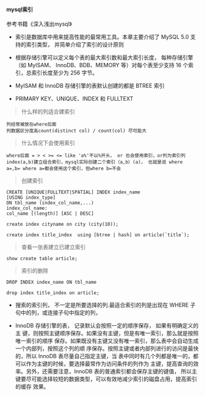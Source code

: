 #### mysql索引

参考书籍《深入浅出mysql》

- 索引是数据库中用来提高性能的最常用工具。本章主要介绍了 MySQL 5.0 支持的索引类型，
并简单介绍了索引的设计原则

- 根据存储引擎可以定义每个表的最大索引数和最大索引长度， 每种存储引擎 （如 MyISAM、
InnoDB、BDB、MEMORY 等）对每个表至少支持 16 个索引，总索引长度至少为 256 字节。

- MyISAM 和 InnoDB 存储引擎的表默认创建的都是 BTREE 索引
- PRIMARY KEY、UNIQUE、INDEX 和 FULLTEXT

> 什么样的列适合建索引
```
列经常被放在where后面
列数据区分度高count(distinct col) / count(col) 尽可能大
```

> 什么情况下会使用索引
```
where后面 = > < >= <= like 'a%'不以%开头， or 也会使用索引，or列为索引列
index(a,b)建立组合索引，mysql实际创建二个索引（a,b）(a)， 也就是说 where a=,b= where a=都会使用这个索引，但where b=不会
```

> 创建索引

```
CREATE [UNIQUE|FULLTEXT|SPATIAL] INDEX index_name
[USING index_type]
ON tbl_name (index_col_name,...)
index_col_name:
col_name [(length)] [ASC | DESC]

create index cityname on city (city(10));
```
```
create index title_index  using [btree | hash] on article(`title`);
```

> 查看一张表建立已建立索引
```
show create table article;
```

> 索引的删除

```
DROP INDEX index_name ON tbl_name
```
```
drop index title_index on article;
```
- 搜索的索引列， 不一定是所要选择的列.最适合索引的列是出现在 WHERE
子句中的列，或连接子句中指定的列，

- InnoDB 存储引擎的表， 记录默认会按照一定的顺序保存， 如果有明确定义的主
键，则按照主键顺序保存。如果没有主键，但是有唯一索引，那么就是按照唯一索引的顺序
保存。如果既没有主键又没有唯一索引，那么表中会自动生成一个内部列，按照这个列的顺
序保存。按照主键或者内部列进行的访问是最快的，所以 InnoDB 表尽量自己指定主键，当
表中同时有几个列都是唯一的，都可以作为主键的时候，要选择最常作为访问条件的列作为
主键，提高查询的效率。另外，还需要注意，InnoDB 表的普通索引都会保存主键的键值，
所以主键要尽可能选择较短的数据类型，可以有效地减少索引的磁盘占用，提高索引的缓存
效果。
